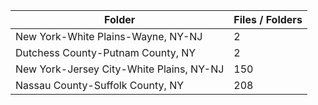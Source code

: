 | Folder                                   |   Files / Folders |
|------------------------------------------|-------------------|
| New York-White Plains-Wayne, NY-NJ       |                 2 |
| Dutchess County-Putnam County, NY        |                 2 |
| New York-Jersey City-White Plains, NY-NJ |               150 |
| Nassau County-Suffolk County, NY         |               208 |